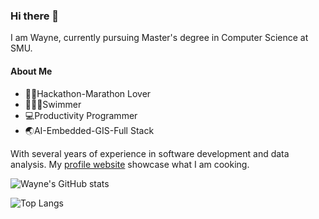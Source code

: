 ### Hi there 👋

I am Wayne, currently pursuing Master's degree in Computer Science at SMU. 

#### About Me
- 🏃🏻Hackathon-Marathon Lover
- 🏊🏼‍♂️Swimmer
- 💻Productivity Programmer
- 🌏AI-Embedded-GIS-Full Stack

With several years of experience in software development and data analysis. My [profile website](www.waynej.me) showcase what I am cooking.

![Wayne's GitHub stats](https://github-readme-stats.vercel.app/api?username=wayne-xyz)


![Top Langs](https://github-readme-stats.vercel.app/api/top-langs/?username=wayne-xyz&layout=compact)

<!--
**livingspring/livingspring** is a ✨ _special_ ✨ repository because its `README.md` (this file) appears on your GitHub profile.

Here are some ideas to get you started:

- 🔭 I’m currently working on ...
- 🌱 I’m currently learning ...
- 👯 I’m looking to collaborate on ...
- 🤔 I’m looking for help with ...
- 💬 Ask me about ...
- 📫 How to reach me: ...
- 😄 Pronouns: ...
- ⚡ Fun fact: ...
-->
